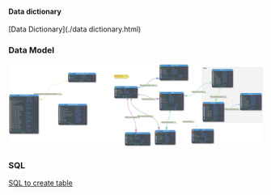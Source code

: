 #### Data dictionary 

[Data Dictionary](./data dictionary.html)

### Data Model

![Data Model](../data-model.svg)

### SQL

[SQL to create table](../authorization.sql)